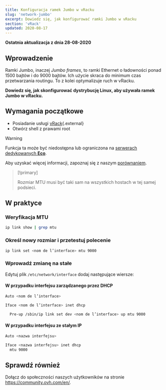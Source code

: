 ```yaml
---
title: Konfiguracja ramek Jumbo w vRacku
slug: 'network-jumbo'
excerpt: Dowiedz się, jak konfigurować ramki Jumbo w vRacku
section: 'vRack'
updated: 2020-08-17
---
```


**Ostatnia aktualizacja z dnia 28-08-2020**

## Wprowadzenie

Ramki Jumbo, inaczej *Jumbo frames*, to ramki Ethernet o ładowności ponad 1500 bajtów i do 9000 bajtów. Ich użycie skraca do minimum czas przetwarzania routingu. To z kolei optymalizuje ruch w vRacku.

**Dowiedz się, jak skonfigurować dystrybucję Linux, aby używała ramek Jumbo w vRacku.**

## Wymagania początkowe

- Posiadanie usługi [vRack](https://www.ovh.pl/rozwiazania/vrack/){.external}
- Otwórz shell z prawami root

> [!warning]
> Funkcja ta może być niedostępna lub ograniczona na [serwerach dedykowanych **Eco**](https://eco.ovhcloud.com/pl/about/).
>
> Aby uzyskać więcej informacji, zapoznaj się z naszym [porównaniem](https://eco.ovhcloud.com/pl/compare/).

> [!primary]
>
> Rozmiar MTU musi być taki sam na wszystkich hostach w tej samej podsieci. 
>

## W praktyce

### Weryfikacja MTU

```sh
ip link show | grep mtu
```

### Określ nowy rozmiar i przetestuj polecenie

```sh
ip link set <nom de l’interface> mtu 9000
```

### Wprowadź zmianę na stałe 

Edytuj plik `/etc/network/interface` dodaj następujące wiersze:

#### W przypadku interfejsu zarządzanego przez DHCP

```sh
Auto <nom de l’interface>

Iface <nom de l’interface> inet dhcp

  Pre-up /sbin/ip link set dev <nom de l’interface> up mtu 9000
```

#### W przypadku interfejsu ze stałym IP

```sh
Auto <nazwa interfejsu>

Iface <nazwa interfejsu> inet dhcp
  mtu 9000
```

## Sprawdź również

Dołącz do społeczności naszych użytkowników na stronie <https://community.ovh.com/en/>.
